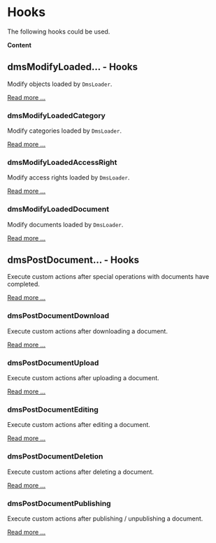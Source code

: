 # Hooks

The following hooks could be used.

**Content**
<!-- toc -->


## dmsModifyLoaded... - Hooks

Modify objects loaded by `DmsLoader`.

[Read more ...](dmsModifyLoadedHooks.md)


### dmsModifyLoadedCategory

Modify categories loaded by `DmsLoader`.

[Read more ...](dmsModifyLoadedHooks.md#dmsmodifyloadedcategory)


### dmsModifyLoadedAccessRight

Modify access rights loaded by `DmsLoader`.

[Read more ...](dmsModifyLoadedHooks.md#dmsmodifyloadedaccessright)


### dmsModifyLoadedDocument

Modify documents loaded by `DmsLoader`.

[Read more ...](dmsModifyLoadedHooks.md#dmsmodifyloadeddocument)


## dmsPostDocument... - Hooks

Execute custom actions after special operations with documents have completed.

[Read more ...](dmsPostDocument.md)


### dmsPostDocumentDownload

Execute custom actions after downloading a document.

[Read more ...](dmsPostDocument.md#dmspostdocumentdownload)


### dmsPostDocumentUpload

Execute custom actions after uploading a document.

[Read more ...](dmsPostDocument.md#dmspostdocumentupload)


### dmsPostDocumentEditing

Execute custom actions after editing a document.

[Read more ...](dmsPostDocument.md#dmspostdocumentediting)


### dmsPostDocumentDeletion

Execute custom actions after deleting a document.

[Read more ...](dmsPostDocument.md#dmspostdocumentdeletion)


### dmsPostDocumentPublishing

Execute custom actions after publishing / unpublishing a document.

[Read more ...](dmsPostDocument.md#dmspostdocumentpublishing)
